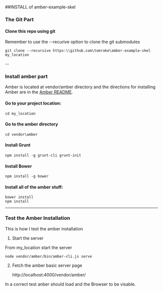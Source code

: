 ##INSTALL of amber-example-skel

### The Git Part

#### Clone this repo using git

Remember to use the --recurive option to clone the git submodules

    git clone --recursive https:\\github.com\tomrake\amber-example-skel my_location

--
### Install amber part


Amber is located at vendor/amber directory and the directions for installing Amber are in the [Amber README](https://github.com/amber-smalltalk/amber/blob/master/README.md).
#### Go to your project location:

    cd my_location

#### Go to the amber directory

    cd vendor\amber

#### Install Grunt

    npm install -g grunt-cli grunt-init

#### Install Bower

    npm install -g bower
#### Install all of the amber stuff:
    bower install
    npm install
    
---    
### Test the Amber Installation

This is how I test the amber installation

1) Start the server

From my_location start the server

    node vendor/amber/bin/amber-cli.js serve
    
2) Fetch the amber basic server page

    http://localhost:4000/vendor/amber/
    
In a correct test anber should load and the Browser to be visable.
